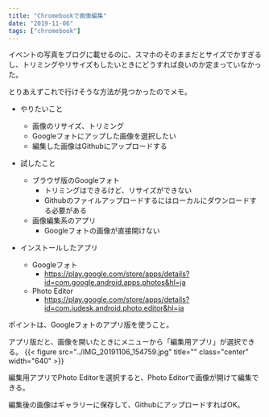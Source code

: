 ```yaml
---
title: "Chromebookで画像編集"
date: "2019-11-06"
tags: ["chromebook"]
---
```


イベントの写真をブログに載せるのに、スマホのそのままだとサイズでかすぎるし、トリミングやリサイズもしたいときにどうすれば良いのか定まっていなかった。

とりあえずこれで行けそうな方法が見つかったのでメモ。

* やりたいこと
  - 画像のリサイズ、トリミング
  - Googleフォトにアップした画像を選択したい
  - 編集した画像はGithubにアップロードする
* 試したこと
  - ブラウザ版のGoogleフォト
    - トリミングはできるけど、リサイズができない
    - Githubのファイルアップロードするにはローカルにダウンロードする必要がある
  - 画像編集系のアプリ
    - Googleフォトの画像が直接開けない

* インストールしたアプリ
  - Googleフォト
    - https://play.google.com/store/apps/details?id=com.google.android.apps.photos&hl=ja
  - Photo Editor
    - https://play.google.com/store/apps/details?id=com.iudesk.android.photo.editor&hl=ja

ポイントは、Googleフォトのアプリ版を使うこと。

アプリ版だと、画像を開いたときにメニューから「編集用アプリ」が選択できる。
{{< figure src="../IMG_20191106_154759.jpg" title="" class="center" width="640" >}}

編集用アプリでPhoto Editorを選択すると、Photo Editorで画像が開けて編集できる。

編集後の画像はギャラリーに保存して、GithubにアップロードすればOK。

